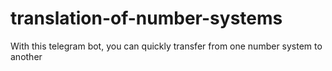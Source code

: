 # translation-of-number-systems
With this telegram bot, you can quickly transfer from one number system to another
